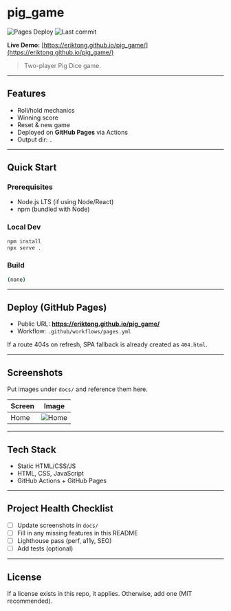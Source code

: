 # pig_game

![Pages Deploy](https://github.com/eriktong/pig_game/actions/workflows/pages.yml/badge.svg) ![Last commit](https://img.shields.io/github/last-commit/eriktong/pig_game) 

**Live Demo:** [https://eriktong.github.io/pig_game/](https://eriktong.github.io/pig_game/)

> Two-player Pig Dice game.

---

## Features
- Roll/hold mechanics
- Winning score
- Reset & new game
- Deployed on **GitHub Pages** via Actions
- Output dir: `.`


---

## Quick Start

### Prerequisites
- Node.js LTS (if using Node/React)
- npm (bundled with Node)

### Local Dev
```bash
npm install
npx serve .
```

### Build
```bash
(none)
```

---

## Deploy (GitHub Pages)
- Public URL: **https://eriktong.github.io/pig_game/**
- Workflow: `.github/workflows/pages.yml`


If a route 404s on refresh, SPA fallback is already created as `404.html`.

---

## Screenshots
Put images under `docs/` and reference them here.

| Screen | Image |
| --- | --- |
| Home | ![Home](docs/screenshot-1.png) |

---

## Tech Stack
- Static HTML/CSS/JS
- HTML, CSS, JavaScript
- GitHub Actions + GitHub Pages

---

## Project Health Checklist
- [ ] Update screenshots in `docs/`
- [ ] Fill in any missing features in this README
- [ ] Lighthouse pass (perf, a11y, SEO)
- [ ] Add tests (optional)

---

## License
If a license exists in this repo, it applies. Otherwise, add one (MIT recommended).

